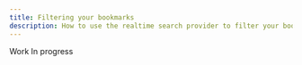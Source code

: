 ```yaml
---
title: Filtering your bookmarks
description: How to use the realtime search provider to filter your bookmarks in realtime
---
```


Work In progress